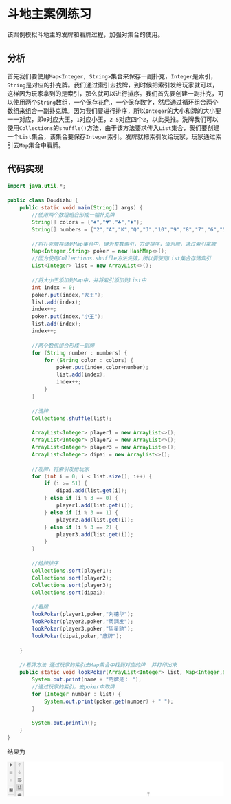 # 斗地主案例练习

该案例模拟斗地主的发牌和看牌过程，加强对集合的使用。

## 分析

首先我们要使用`Map<Integer, String>`集合来保存一副扑克，`Integer`是索引，`String`是对应的扑克牌。我们通过索引去找牌，到时候把索引发给玩家就可以，这样因为玩家拿到的是索引，那么就可以进行排序。我们首先要创建一副扑克，可以使用两个`String`数组，一个保存花色，一个保存数字，然后通过循环组合两个数组来组合一副扑克牌。因为我们要进行排序，所以`Integer`的大小和牌的大小要一一对应，即`0`对应大王，`1`对应小王，`2-5`对应四个`2`，以此类推。洗牌我们可以使用`Collections`的`shuffle()`方法，由于该方法要求传入`List`集合，我们要创建一个`List`集合，该集合要保存`Integer`索引。发牌就把索引发给玩家，玩家通过索引去`Map`集合中看牌。

## 代码实现

```java
import java.util.*;

public class Doudizhu {
    public static void main(String[] args) {
        //使用两个数组组合形成一幅扑克牌
        String[] colors = {"♠","♥","♣","♦"};
        String[] numbers = {"2","A","K","Q","J","10","9","8","7","6","5","4","3"};

        //将扑克牌存储到Map集合中，键为整数索引，方便排序，值为牌，通过索引拿牌
        Map<Integer,String> poker = new HashMap<>();
        //因为使用Collections.shuffle方法洗牌，所以要使用List集合存储索引
        List<Integer> list = new ArrayList<>();

        //将大小王添加到Map中，并将索引添加到List中
        int index = 0;
        poker.put(index,"大王");
        list.add(index);
        index++;
        poker.put(index,"小王");
        list.add(index);
        index++;

        //两个数组组合形成一副牌
        for (String number : numbers) {
            for (String color : colors) {
                poker.put(index,color+number);
                list.add(index);
                index++;
            }
        }

        //洗牌
        Collections.shuffle(list);

        ArrayList<Integer> player1 = new ArrayList<>();
        ArrayList<Integer> player2 = new ArrayList<>();
        ArrayList<Integer> player3 = new ArrayList<>();
        ArrayList<Integer> dipai = new ArrayList<>();

        //发牌，将索引发给玩家
        for (int i = 0; i < list.size(); i++) {
            if (i >= 51) {
                dipai.add(list.get(i));
            } else if (i % 3 == 0) {
                player1.add(list.get(i));
            } else if (i % 3 == 1) {
                player2.add(list.get(i));
            } else if (i % 3 == 2) {
                player3.add(list.get(i));
            }
        }

        //给牌排序
        Collections.sort(player1);
        Collections.sort(player2);
        Collections.sort(player3);
        Collections.sort(dipai);

        //看牌
        lookPoker(player1,poker,"刘德华");
        lookPoker(player2,poker,"周润发");
        lookPoker(player3,poker,"周星驰");
        lookPoker(dipai,poker,"底牌");

    }

    //看牌方法 通过玩家的索引去Map集合中找到对应的牌  并打印出来
    public static void lookPoker(ArrayList<Integer> list, Map<Integer,String> poker,String name) {
        System.out.print(name + "的牌是： ");
        //通过玩家的索引，去poker中取牌
        for (Integer number : list) {
            System.out.print(poker.get(number) + " ");
        }

        System.out.println();
    }
}
```

结果为

<img src="images/Doudizhu.gif">

